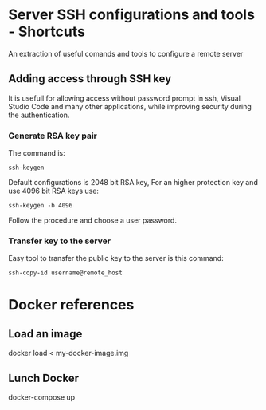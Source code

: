# Server SSH configurations and tools - Shortcuts
An extraction of useful comands and tools to configure a remote server


## Adding access through SSH key
It is usefull for allowing access without password prompt in ssh, Visual Studio Code and many other applications, while improving security during the authentication.

### Generate RSA key pair
The command is:

`ssh-keygen`

Default configurations is 2048 bit RSA key, 
For an higher protection key and use 4096 bit RSA keys use:

`ssh-keygen -b 4096`

Follow the procedure and choose a user password.

### Transfer key to the server
Easy tool to transfer the public key to the server is this command:

`ssh-copy-id username@remote_host`


# Docker references

## Load an image 
docker load < my-docker-image.img

## Lunch Docker
docker-compose up


